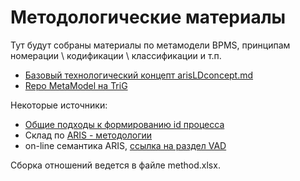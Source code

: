 # Методологические материалы
Тут будут собраны материалы по метамодели BPMS, принципам номерации \ кодификации \ классификации и т.п.
- [Базовый технологический концепт arisLDconcept.md](https://github.com/bpmbpm/doc/blob/main/Project/SemanticBPM/method/arisLDconcept.md)
- [Repo MetaModel на TriG](https://github.com/bpmbpm/SemanticBPM/wiki/%D0%9C%D0%B5%D1%82%D0%B0%D0%BC%D0%BE%D0%B4%D0%B5%D0%BB%D1%8C-%D0%BF%D1%80%D0%BE%D1%86%D0%B5%D1%81%D1%81%D0%BE%D0%B2)

Некоторые источники:
- [Общие подходы к формированию id процесса](https://github.com/bpmbpm/SemanticBPM/blob/main/docs/drawio/principles.md#%D0%BE%D0%B1%D1%89%D0%B8%D0%B5-%D0%BF%D0%BE%D0%B4%D1%85%D0%BE%D0%B4%D1%8B-%D0%BA-%D1%84%D0%BE%D1%80%D0%BC%D0%B8%D1%80%D0%BE%D0%B2%D0%B0%D0%BD%D0%B8%D1%8E-id-%D0%BF%D1%80%D0%BE%D1%86%D0%B5%D1%81%D1%81%D0%B0-1)
- Склад по [ARIS - методологии](https://github.com/bpmbpm/doc?tab=readme-ov-file#base)
- on-line семантика ARIS, [ссылка на раздел VAD](https://docs.aris.com/10.0.27.0/yay-method-reference/en/#/home/494393/en/1)

Сборка отношений ведется в файле method.xlsx. 
